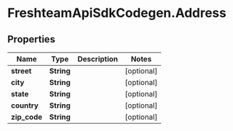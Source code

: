 # FreshteamApiSdkCodegen.Address

## Properties

| Name         | Type       | Description | Notes      |
| ------------ | ---------- | ----------- | ---------- |
| **street**   | **String** |             | [optional] |
| **city**     | **String** |             | [optional] |
| **state**    | **String** |             | [optional] |
| **country**  | **String** |             | [optional] |
| **zip_code** | **String** |             | [optional] |

